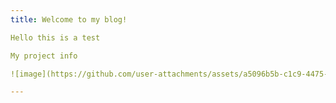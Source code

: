 ```yaml
---
title: Welcome to my blog!

Hello this is a test

My project info

![image](https://github.com/user-attachments/assets/a5096b5b-c1c9-4475-aa0f-55ad355fd5fd)

---
```

